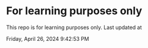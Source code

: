 # For learning purposes only
This repo is for learning purposes only.
Last updated at

Friday, April 26, 2024 9:42:53 PM

